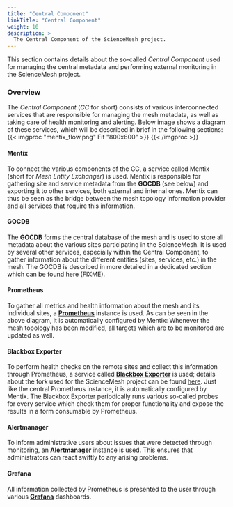 ```yaml
---
title: "Central Component"
linkTitle: "Central Component"
weight: 10
description: >
  The Central Component of the ScienceMesh project.
---
```


This section contains details about the so-called _Central Component_ used for managing the central metadata and performing external monitoring in the ScienceMesh project.

### Overview
The _Central Component_ (_CC_ for short) consists of various interconnected services that are responsible for managing the mesh metadata, as well as taking care of health monitoring and alerting. Below image shows a diagram of these services, which will be described in brief in the following sections:
{{< imgproc "mentix_flow.png" Fit "800x600" >}}
{{< /imgproc >}}

#### Mentix
To connect the various components of the CC, a service called Mentix (short for _Mesh Entity Exchanger_) is used. Mentix is responsible for gathering site and service metadata from the **GOCDB** (see below) and exporting it to other services, both external and internal ones. Mentix can thus be seen as the bridge between the mesh topology information provider and all services that require this information.

#### GOCDB
The **GOCDB** forms the central database of the mesh and is used to store all metadata about the various sites participating in the ScienceMesh. It is used by several other services, especially within the Central Component, to gather information about the different entities (sites, services, etc.) in the mesh. The GOCDB is described in more detailed in a dedicated section which can be found here (FIXME).

#### Prometheus
To gather all metrics and health information about the mesh and its individual sites, a **[Prometheus](https://prometheus.sciencemesh.uni-muenster.de)** instance is used. As can be seen in the above diagram, it is automatically configured by Mentix: Whenever the mesh topology has been modified, all targets which are to be monitored are updated as well.

#### Blackbox Exporter
To perform health checks on the remote sites and collect this information through Prometheus, a service called **[Blackbox Exporter](https://bbe.sciencemesh.uni-muenster.de)** is used; details about the fork used for the ScienceMesh project can be found [here](../health-monitoring/bbe). Just like the central Prometheus instance, it is automatically configured by Mentix. The Blackbox Exporter periodically runs various so-called probes for every service which check them for proper functionality and expose the results in a form consumable by Prometheus.

#### Alertmanager
To inform administrative users about issues that were detected through monitoring, an **[Alertmanager](https://alerts.sciencemesh.uni-muenster.de)** instance is used. This ensures that administrators can react swiftly to any arising problems.

#### Grafana
All information collected by Prometheus is presented to the user through various **[Grafana](https://grafana.sciencemesh.uni-muenster.de)** dashboards.
